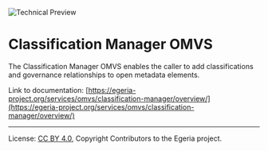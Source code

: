 <!-- SPDX-License-Identifier: CC-BY-4.0 -->
<!-- Copyright Contributors to the Egeria project. -->

![Technical Preview](../../../images/egeria-content-status-tech-preview.png)

# Classification Manager OMVS

The Classification Manager OMVS enables the caller to add classifications and governance relationships to open metadata elements.

Link to documentation: [https://egeria-project.org/services/omvs/classification-manager/overview/](https://egeria-project.org/services/omvs/classification-manager/overview/)

----
License: [CC BY 4.0](https://creativecommons.org/licenses/by/4.0/),
Copyright Contributors to the Egeria project.